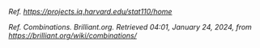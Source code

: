 _Ref._ _https://projects.iq.harvard.edu/stat110/home_

_Ref._ _Combinations. Brilliant.org. Retrieved 04:01, January 24, 2024, from https://brilliant.org/wiki/combinations/_
